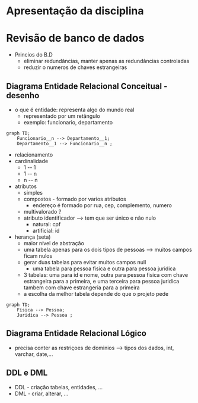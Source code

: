 # Apresentação da disciplina
# Revisão de banco de dados
* Princios do B.D
  * eliminar redundâncias, manter apenas as redundâncias controladas
  * reduzir o numeros de chaves estrangeiras
    
## Diagrama Entidade Relacional Conceitual -  desenho
* o que é entidade: representa algo do mundo real
  * representado por um retângulo 
  * exemplo: funcionario, departamento
```mermaid
graph TD;
    Funcionario__n --> Departamento__1;
    Departamento__1 --> Funcionario__n ;
``` 
* relacionamento 
* cardinalidade
    * 1 -- 1
    * 1 -- n
    * n -- n
* atributos
  * simples 
  * compostos - formado por varios atributos 
      * endereço é formado por rua, cep, complemento, numero 
  * multivalorado ?
  * atributo identificador --> tem que ser único e não nulo
    * natural: cpf
    * artificial: id
* herança (seta) 
  * maior nível de abstração
  * uma tabela apenas para os dois tipos de pessoas --> muitos campos ficam nulos
  * gerar duas tabelas para evitar muitos campos null
      * uma tabela para pessoa fisica e outra para pessoa juridica
  * 3 tabelas: uma para id e nome, outra para pessoa fisica com chave estrangeira para a primeira, e uma terceira para pessoa juridica tambem com chave estrangeria para a primeira
  * a escolha da melhor tabela depende do que o projeto pede  
```mermaid
graph TD;
    Física --> Pessoa;
    Juridica --> Pessoa ;
```

## Diagrama Entidade Relacional Lógico 
* precisa conter as restriçoes de dominios --> tipos dos dados, int, varchar, date,...

## DDL e DML
* DDL - criação tabelas, entidades, ...
* DML - criar, alterar, ...


